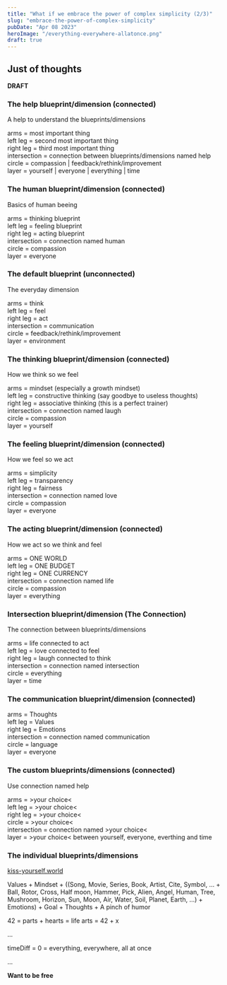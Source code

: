 ```yaml
---
title: "What if we embrace the power of complex simplicity (2/3)"
slug: "embrace-the-power-of-complex-simplicity"
pubDate: "Apr 08 2023"
heroImage: "/everything-everywhere-allatonce.png"
draft: true
---
```


## Just of thoughts

**DRAFT**

### The help blueprint/dimension (connected)

A help to understand the blueprints/dimensions

arms = most important thing <br />
left leg = second most important thing <br />
right leg = third most important thing <br />
intersection = connection between blueprints/dimensions named help<br />
circle = compassion | feedback/rethink/improvement <br />
layer = yourself | everyone | everything | time <br />

### The human blueprint/dimension (connected)

Basics of human beeing

arms = thinking blueprint <br />
left leg = feeling blueprint <br />
right leg = acting blueprint <br />
intersection = connection named human<br />
circle = compassion <br />
layer = everyone <br />

### The default blueprint (unconnected)

The everyday dimension

arms = think <br />
left leg = feel <br />
right leg = act <br />
intersection = communication <br />
circle = feedback/rethink/improvement <br />
layer = environment <br />

### The thinking blueprint/dimension (connected)

How we think so we feel

arms = mindset (especially a growth mindset) <br />
left leg = constructive thinking (say goodbye to useless thoughts) <br />
right leg = associative thinking (this is a perfect trainer) <br />
intersection = connection named laugh <br />
circle = compassion <br />
layer = yourself <br />

### The feeling blueprint/dimension (connected)

How we feel so we act

arms = simplicity <br />
left leg = transparency <br />
right leg = fairness <br />
intersection = connection named love<br />
circle = compassion <br />
layer = everyone <br />

### The acting blueprint/dimension (connected)

How we act so we think and feel

arms = ONE WORLD <br />
left leg = ONE BUDGET <br />
right leg = ONE CURRENCY <br />
intersection = connection named life <br />
circle = compassion <br />
layer = everything <br />

### Intersection blueprint/dimension (The Connection)

The connection between blueprints/dimensions

arms = life connected to act <br />
left leg = love connected to feel <br />
right leg = laugh connected to think <br />
intersection = connection named intersection<br />
circle = everything <br />
layer = time <br />

### The communication blueprint/dimension (connected)

arms = Thoughts <br />
left leg = Values <br />
right leg = Emotions <br />
intersection = connection named communication<br />
circle = language <br />
layer = everyone <br />

### The custom blueprints/dimensions (connected)

Use connection named help

arms = >your choice< <br />
left leg = >your choice< <br />
right leg = >your choice< <br />
circle = >your choice< <br />
intersection = connection named >your choice< <br />
layer = >your choice< between yourself, everyone, everthing and time<br />

### The individual blueprints/dimensions

[kiss-yourself.world](http://kiss-yourself.world)

Values + Mindset + ((Song, Movie, Series, Book, Artist, Cite, Symbol, ... + Ball, Rotor, Cross, Half moon, Hammer, Pick, Alien, Angel, Human, Tree, Mushroom, Horizon, Sun, Moon, Air, Water, Soil, Planet, Earth, ...) + Emotions) + Goal + Thoughts + A pinch of humor

42 = parts + hearts = life arts = 42 + x

...

timeDiff = 0 = everything, everywhere, all at once <br />

...

**Want to be free**
